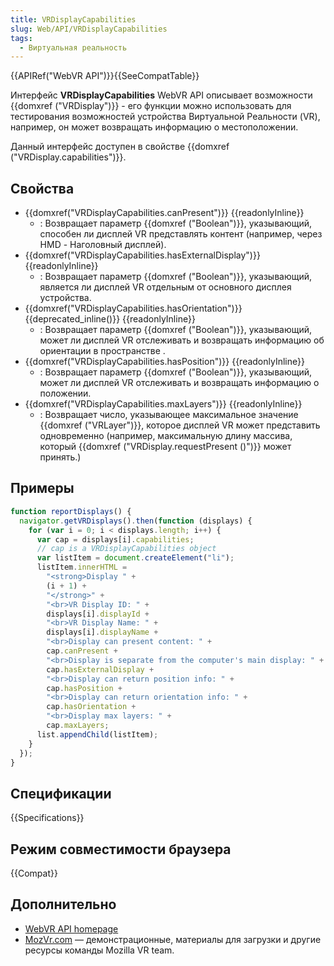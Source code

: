 ```yaml
---
title: VRDisplayCapabilities
slug: Web/API/VRDisplayCapabilities
tags:
  - Виртуальная реальность
---
```


{{APIRef("WebVR API")}}{{SeeCompatTable}}

Интерфейс **VRDisplayCapabilities** WebVR API описывает возможности {{domxref ("VRDisplay")}} - его функции можно использовать для тестирования возможностей устройства Виртуальной Реальности (VR), например, он может возвращать информацию о местоположении.

Данный интерфейс доступен в свойстве {{domxref ("VRDisplay.capabilities")}}.

## Свойства

- {{domxref("VRDisplayCapabilities.canPresent")}} {{readonlyInline}}
  - : Возвращает параметр {{domxref ("Boolean")}}, указывающий, способен ли дисплей VR представлять контент (например, через HMD - Наголовный дисплей).
- {{domxref("VRDisplayCapabilities.hasExternalDisplay")}} {{readonlyInline}}
  - : Возвращает параметр {{domxref ("Boolean")}}, указывающий, является ли дисплей VR отдельным от основного дисплея устройства.
- {{domxref("VRDisplayCapabilities.hasOrientation")}} {{deprecated_inline()}} {{readonlyInline}}
  - : Возвращает параметр {{domxref ("Boolean")}}, указывающий, может ли дисплей VR отслеживать и возвращать информацию об ориентации в пространстве .
- {{domxref("VRDisplayCapabilities.hasPosition")}} {{readonlyInline}}
  - : Возвращает параметр {{domxref ("Boolean")}}, указывающий, может ли дисплей VR отслеживать и возвращать информацию о положении.
- {{domxref("VRDisplayCapabilities.maxLayers")}} {{readonlyInline}}
  - : Возвращает число, указывающее максимальное значение {{domxref ("VRLayer")}}, которое дисплей VR может представить одновременно (например, максимальную длину массива, который {{domxref ("VRDisplay.requestPresent ()")}} может принять.)

## Примеры

```js
function reportDisplays() {
  navigator.getVRDisplays().then(function (displays) {
    for (var i = 0; i < displays.length; i++) {
      var cap = displays[i].capabilities;
      // cap is a VRDisplayCapabilities object
      var listItem = document.createElement("li");
      listItem.innerHTML =
        "<strong>Display " +
        (i + 1) +
        "</strong>" +
        "<br>VR Display ID: " +
        displays[i].displayId +
        "<br>VR Display Name: " +
        displays[i].displayName +
        "<br>Display can present content: " +
        cap.canPresent +
        "<br>Display is separate from the computer's main display: " +
        cap.hasExternalDisplay +
        "<br>Display can return position info: " +
        cap.hasPosition +
        "<br>Display can return orientation info: " +
        cap.hasOrientation +
        "<br>Display max layers: " +
        cap.maxLayers;
      list.appendChild(listItem);
    }
  });
}
```

## Спецификации

{{Specifications}}

## Режим совместимости браузера

{{Compat}}

## Дополнительно

- [WebVR API homepage](/ru/docs/Web/API/WebVR_API)
- [MozVr.com](http://mozvr.com/) — демонстрационные, материалы для загрузки и другие ресурсы команды Mozilla VR team.
